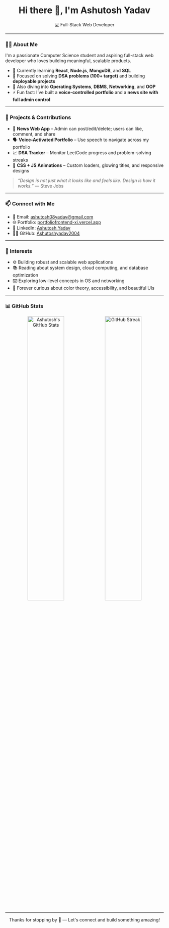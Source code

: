 <h1 align="center">Hi there 👋, I'm Ashutosh Yadav</h1>

<p align="center">
  💻 Full-Stack Web Developer 
</p>

---

### 👨‍💻 About Me

I'm a passionate Computer Science student and aspiring full-stack web developer who loves building meaningful, scalable products.

- 🌱 Currently learning **React**, **Node.js**, **MongoDB**, and **SQL**
- 🔧 Focused on solving **DSA problems (100+ target)** and building **deployable projects**
- 🧠 Also diving into **Operating Systems**, **DBMS**, **Networking**, and **OOP**
- ⚡ Fun fact: I’ve built a **voice-controlled portfolio** and a **news site with full admin control**

---

### 🚀 Projects & Contributions

- 🔐 **News Web App** – Admin can post/edit/delete; users can like, comment, and share
- 🗣️ **Voice-Activated Portfolio** – Use speech to navigate across my portfolio
- 📈 **DSA Tracker** – Monitor LeetCode progress and problem-solving streaks
- 🎨 **CSS + JS Animations** – Custom loaders, glowing titles, and responsive designs

> _“Design is not just what it looks like and feels like. Design is how it works.”_ — Steve Jobs

---

### 📫 Connect with Me

- 📧 Email: [ashutosh08yadav@gmail.com](mailto:ashutosh08yadav@gmail.com)  
- 🌐 Portfolio: [portfoliofrontend-xi.vercel.app](https://portfoliofrontend-xi.vercel.app)  
- 💼 LinkedIn: [Ashutosh Yadav](https://www.linkedin.com/in/ashutosh-yadav-0b92922bb/)  
- 🧑‍💻 GitHub: [Ashutoshyadav2004](https://github.com/Ashutoshyadav2004)

---

### 🧠 Interests

- ⚙️ Building robust and scalable web applications
- 📚 Reading about system design, cloud computing, and database optimization
- ⌨️ Exploring low-level concepts in OS and networking
- 🎨 Forever curious about color theory, accessibility, and beautiful UIs

---

### 📊 GitHub Stats

<p align="center">
  <img src="https://github-readme-stats.vercel.app/api?username=Ashutoshyadav2004&show_icons=true&theme=github_dark" alt="Ashutosh's GitHub Stats" width="48%" />
  <img src="https://github-readme-streak-stats.herokuapp.com/?user=Ashutoshyadav2004&theme=github-dark" alt="GitHub Streak" width="48%" />
</p>

---

<p align="center">Thanks for stopping by 🙏 — Let's connect and build something amazing!</p>
